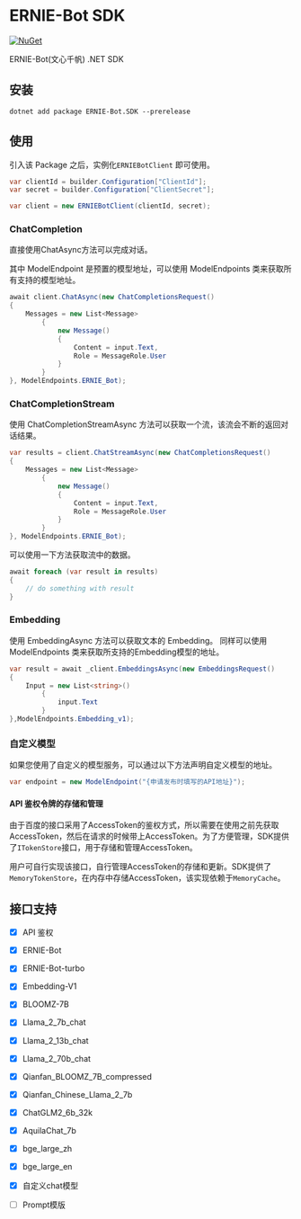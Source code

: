 ﻿# ERNIE-Bot SDK

[![NuGet](https://img.shields.io/nuget/v/ERNIE-Bot.SDK?label=sdk)](https://www.nuget.org/packages/ERNIE-Bot.SDK/)

ERNIE-Bot(文心千帆) .NET SDK

## 安装

```
dotnet add package ERNIE-Bot.SDK --prerelease
```

## 使用 

引入该 Package 之后，实例化`ERNIEBotClient` 即可使用。

```csharp
var clientId = builder.Configuration["ClientId"];
var secret = builder.Configuration["ClientSecret"];

var client = new ERNIEBotClient(clientId, secret);
```

### ChatCompletion 

直接使用ChatAsync方法可以完成对话。

其中 ModelEndpoint 是预置的模型地址，可以使用 ModelEndpoints 类来获取所有支持的模型地址。

```csharp
await client.ChatAsync(new ChatCompletionsRequest()
{
    Messages = new List<Message>
        {
            new Message()
            {
                Content = input.Text,
                Role = MessageRole.User
            }
        }
}, ModelEndpoints.ERNIE_Bot);
```

### ChatCompletionStream

使用 ChatCompletionStreamAsync 方法可以获取一个流，该流会不断的返回对话结果。

```csharp
var results = client.ChatStreamAsync(new ChatCompletionsRequest()
{
    Messages = new List<Message>
        {
            new Message()
            {
                Content = input.Text,
                Role = MessageRole.User
            }
        }
}, ModelEndpoints.ERNIE_Bot);

```

可以使用一下方法获取流中的数据。

```csharp
await foreach (var result in results)
{
    // do something with result
}
```

### Embedding

使用 EmbeddingAsync 方法可以获取文本的 Embedding。
同样可以使用 ModelEndpoints 类来获取所支持的Embedding模型的地址。

```csharp
var result = await _client.EmbeddingsAsync(new EmbeddingsRequest()
{
    Input = new List<string>()
        {
            input.Text
        }
},ModelEndpoints.Embedding_v1);
```

### 自定义模型

如果您使用了自定义的模型服务，可以通过以下方法声明自定义模型的地址。

```csharp
var endpoint = new ModelEndpoint("{申请发布时填写的API地址}");
```


#### API 鉴权令牌的存储和管理

由于百度的接口采用了AccessToken的鉴权方式，所以需要在使用之前先获取AccessToken，然后在请求的时候带上AccessToken。为了方便管理，SDK提供了`ITokenStore`接口，用于存储和管理AccessToken。

用户可自行实现该接口，自行管理AccessToken的存储和更新。SDK提供了`MemoryTokenStore`，在内存中存储AccessToken，该实现依赖于`MemoryCache`。


## 接口支持

- [x] API 鉴权
- [x] ERNIE-Bot
- [x] ERNIE-Bot-turbo
- [x] Embedding-V1
- [x] BLOOMZ-7B
- [x] Llama_2_7b_chat
- [x] Llama_2_13b_chat
- [x] Llama_2_70b_chat
- [x] Qianfan_BLOOMZ_7B_compressed
- [x] Qianfan_Chinese_Llama_2_7b
- [x] ChatGLM2_6b_32k
- [x] AquilaChat_7b
- [x] bge_large_zh
- [x] bge_large_en
- [x] 自定义chat模型
- [ ] Prompt模版


